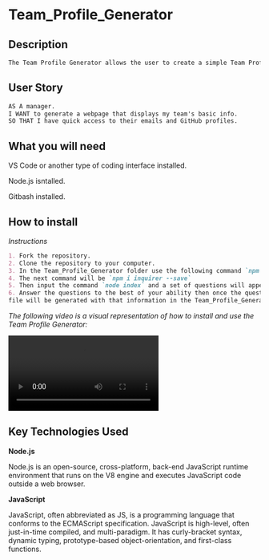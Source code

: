 # Team_Profile_Generator

## Description
```md
The Team Profile Generator allows the user to create a simple Team Profile via the terminal on their computer.
```

## User Story 

```md
AS A manager.
I WANT to generate a webpage that displays my team's basic info.
SO THAT I have quick access to their emails and GitHub profiles.
```

## What you will need

VS Code or another type of coding interface installed.

Node.js isntalled.

Gitbash installed.

## How to install

*Instructions*
```md
1. Fork the repository.
2. Clone the repository to your computer.
3. In the Team_Profile_Generator folder use the following command `npm init -y`
4. The next command will be `npm i inquirer --save`
5. Then input the command `node index` and a set of questions will appear.
6. Answer the questions to the best of your ability then once the questions have been completed a HTML
file will be generated with that information in the Team_Profile_Generator file which you can move into your desired folder.
```

*The following video is a visual representation of how to install and use the Team Profile Generator:*

![Installation video](./assets/howtoinstall.mov)

## Key Technologies Used

**Node.js**

Node.js is an open-source, cross-platform, back-end JavaScript runtime environment that runs on the V8 engine and executes JavaScript code outside a web browser.

**JavaScript**

JavaScript, often abbreviated as JS, is a programming language that conforms to the ECMAScript specification. JavaScript is high-level, often just-in-time compiled,
and multi-paradigm. It has curly-bracket syntax, dynamic typing, prototype-based object-orientation, and first-class functions.

